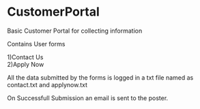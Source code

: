 # CustomerPortal
Basic Customer Portal for collecting information

Contains User forms

1)Contact Us<br>
2)Apply Now

All the data submitted by the forms is logged in a txt file named as contact.txt and applynow.txt

On Successfull Submission an email is sent to the poster.
